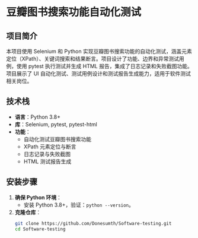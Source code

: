 # 豆瓣图书搜索功能自动化测试

## 项目简介
本项目使用 Selenium 和 Python 实现豆瓣图书搜索功能的自动化测试，涵盖元素定位（XPath）、关键词搜索和结果断言。项目设计了功能、边界和异常测试用例，使用 pytest 执行测试并生成 HTML 报告，集成了日志记录和失败截图功能。项目展示了 UI 自动化测试、测试用例设计和测试报告生成能力，适用于软件测试相关岗位。

## 技术栈
- **语言**：Python 3.8+
- **库**：Selenium, pytest, pytest-html
- **功能**：
  - 自动化测试豆瓣图书搜索功能
  - XPath 元素定位与断言
  - 日志记录与失败截图
  - HTML 测试报告生成

## 安装步骤
1. **确保 Python 环境**：
   - 安装 Python 3.8+，验证：`python --version`。
2. **克隆仓库**：
   ```bash
   git clone https://github.com/Donesumth/Software-testing.git
   cd Software-testing
